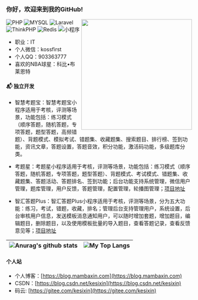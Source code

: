 ### 你好，欢迎来到我的GitHub!

<img align='right' src='http://www.jenyalestina.com/blog/wp-content/uploads/2019/05/web-development-1024x582.jpg' width='300'>

![PHP](https://img.shields.io/badge/PHP-%E8%AF%AD%E8%A8%80-blue)
![MYSQL](https://img.shields.io/badge/MySQL-%E6%95%B0%E6%8D%AE%E5%BA%93-yellow)
![Laravel](https://img.shields.io/badge/Laravel-%E6%A1%86%E6%9E%B6-orange)
![ThinkPHP](https://img.shields.io/badge/ThinkPHP-%E6%A1%86%E6%9E%B6-green)
![Redis](https://img.shields.io/badge/Redis-%E6%95%B0%E6%8D%AE%E5%BA%93-brightgreen)
![小程序](https://img.shields.io/badge/%E5%B0%8F%E7%A8%8B%E5%BA%8F-%E5%BC%80%E5%8F%91-green)

- 职业：IT
- 个人微信：kossfirst
- 个人QQ：903363777
- 喜欢的NBA球星：科比•布莱恩特


#### 📬 独立开发

- 智慧考题宝：智慧考题宝小程序适用于考核，评测等场景，功能包括：练习模式（顺序答题，随机答题，专项答题，题型答题，高频错题）、背题模式、模拟考试、错题集、收藏题集、搜索题目、排行榜、签到功能，资讯文章，答题设置，答题音效，积分功能，激活码功能，多级题库分类。

- 考题星：考题星小程序适用于考核，评测等场景，功能包括：练习模式（顺序答题，随机答题，专项答题，题型答题）、背题模式、考试模式、错题集、收藏题集、答题活动、答题排名、签到功能；后台功能支持系统管理，微信用户管理，题库管理，用户反馈，答题管理，配置管理，轮播图管理；[项目地址](https://github.com/kesixin/QuestionWechatApp)

- 智汇答题Plus：智汇答题Plus小程序适用于考核，评测等场景，分为五大功能：练习，考试，错题，收藏，排名；管理后台支持管理用户，系统设置，后台审核用户信息，发送模板消息通知用户，可以随时增加套题，增加题目，编辑题目，删除题目，以及使用模板批量的导入题目，查看答题记录，查看反馈意见等；[项目地址](https://github.com/kesixin/QuestionWechatApp)

|![Anurag's github stats](https://github-readme-stats.vercel.app/api?username=kesixin&show_icons=true&locale=en&hide_border=true)|![My Top Langs](https://github-readme-stats.vercel.app/api/top-langs/?username=kesixin&locale=en&hide_border=true&layout=compact)|
|-|-|


#### 个人站

- 个人博客：[https://blog.mambaxin.com](https://blog.mambaxin.com)
- CSDN：[https://blog.csdn.net/kesixin](https://blog.csdn.net/kesixin)
- 码云: [https://gitee.com/kesixin](https://gitee.com/kesixin)


